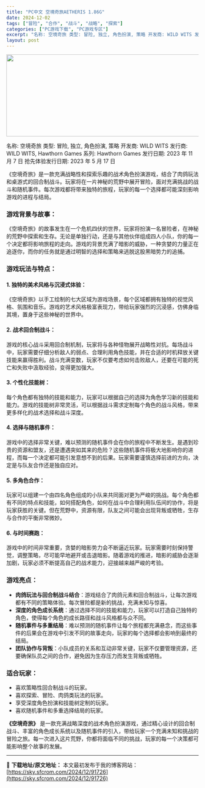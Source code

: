 ```yaml
---
title: "PC中文 空境奇旅AETHERIS 1.86G"
date: 2024-12-02
tags: ["冒险", "合作", "战斗", "战略", "探索"]
categories: ["PC游戏下载", "PC游戏专区"]
excerpt: "名称: 空境奇旅 类型: 冒险, 独立, 角色扮演, 策略 开发商: WILD WITS 发行商: WILD WITS, Hawthorn Games 系列: Hawthorn Games 发行日期: 2023 年 11 月 7 日 抢先体验发行日期: 2023 年 5 月 17 日 《空境奇旅》是&hellip;"
layout: post
---
```


<img class="aligncenter size-full wp-image-91727" src="https://sky.sfcrom.com/wp-content/uploads/2024/12/2024120202464968.webp" alt="" width="660" height="215" />

名称: 空境奇旅
类型: 冒险, 独立, 角色扮演, 策略
开发商: WILD WITS
发行商: WILD WITS, Hawthorn Games
系列: Hawthorn Games
发行日期: 2023 年 11 月 7 日
抢先体验发行日期: 2023 年 5 月 17 日

《空境奇旅》是一款充满战略性和探索乐趣的战术角色扮演游戏，结合了肉鸽玩法和桌游式的回合制战斗。玩家将在一片神秘的荒野中展开冒险，面对充满挑战的战斗和随机事件。每次游戏都将带来独特的旅程，玩家的每一个选择都可能深刻影响游戏的进程与结局。
<h3>游戏背景与故事：</h3>
《空境奇旅》的故事发生在一个危机四伏的世界，玩家将扮演一名冒险者，在神秘的荒野中探索和生存。无论是单独行动，还是与其他伙伴组成四人小队，你的每一个决定都将影响旅程的走向。游戏的背景充满了暗影的威胁，一种贪婪的力量正在追逐你，而你的任务就是通过明智的选择和策略来逃脱这股黑暗势力的追捕。
<h3>游戏玩法与特点：</h3>
<h4>1. <strong>独特的美术风格与沉浸式体验</strong>：</h4>
《空境奇旅》以手工绘制的七大区域为游戏场景，每个区域都拥有独特的视觉风格、氛围和音乐。游戏的艺术风格极富表现力，带给玩家强烈的沉浸感，仿佛身临其境，置身于这些神秘的世界中。
<h4>2. <strong>战术回合制战斗</strong>：</h4>
游戏的核心战斗采用回合制机制，玩家将与各种怪物展开战略性对抗。每场战斗中，玩家需要仔细分析敌人的弱点、合理利用角色技能，并在合适的时机释放关键技能来赢得胜利。战斗充满变数，玩家不仅要考虑如何击败敌人，还要在可能的死亡和失败中汲取经验，变得更加强大。
<h4>3. <strong>个性化技能树</strong>：</h4>
每个角色都有独特的技能和能力，玩家可以根据自己的选择为角色学习新的技能和能力。游戏的技能树非常灵活，可以根据战斗需求定制每个角色的战斗风格，带来更多样化的战术选择和战斗深度。
<h4>4. <strong>选择与随机事件</strong>：</h4>
游戏中的选择非常关键，难以预测的随机事件会在你的旅程中不断发生。是遇到珍贵的资源和盟友，还是遭遇突如其来的危险？这些随机事件将极大地影响你的进程，而每一个决定都可能引发意想不到的后果。玩家需要谨慎选择前进的方向，决定是与队友合作还是独自应对。
<h4>5. <strong>多角色合作</strong>：</h4>
玩家可以组建一个由四名角色组成的小队来共同面对更为严峻的挑战。每个角色都有不同的特点和技能，如何搭配角色，如何在战斗中合理利用队伍间的协作，将是玩家获胜的关键。但在荒野中，资源有限，队友之间可能会出现背叛或牺牲，生存与合作的平衡非常微妙。
<h4>6. <strong>与时间赛跑</strong>：</h4>
游戏中的时间非常重要，贪婪的暗影势力会不断逼近玩家。玩家需要时刻保持警觉，调整策略，尽可能早地避开或击退暗影。随着游戏的推进，暗影的威胁会逐渐加剧，玩家必须不断提高自己的战术能力，迎接越来越严峻的考验。
<h3>游戏亮点：</h3>
<ul>
 	<li><strong>肉鸽玩法与回合制战斗结合</strong>：游戏结合了肉鸽元素和回合制战斗，让每次游戏都有不同的策略体验。每次冒险都是新的挑战，充满未知与惊喜。</li>
 	<li><strong>深度的角色成长系统</strong>：通过选择不同的技能和能力，玩家可以打造自己独特的角色，使得每个角色的成长路径和战斗风格都与众不同。</li>
 	<li><strong>随机事件与多重结局</strong>：难以预测的随机事件让每个旅程都充满悬念，而这些事件的后果会在游戏中引发不同的故事走向，玩家的每个选择都会影响到最终的结局。</li>
 	<li><strong>团队协作与背叛</strong>：小队成员的关系和互动非常关键，玩家不仅要管理资源，还要确保队员之间的合作，避免因为生存压力而发生背叛或牺牲。</li>
</ul>
<h3>适合玩家：</h3>
<ul>
 	<li>喜欢策略性回合制战斗的玩家。</li>
 	<li>喜欢探索、冒险、肉鸽类玩法的玩家。</li>
 	<li>享受深度角色扮演和技能树定制的玩家。</li>
 	<li>喜欢随机事件和多重选择结局的玩家。</li>
</ul>
<strong>《空境奇旅》</strong> 是一款充满战略深度的战术角色扮演游戏，通过精心设计的回合制战斗、丰富的角色成长系统以及随机事件的引入，带给玩家一个充满未知和挑战的冒险之旅。每一次进入这片荒野，你都将面临不同的挑战，玩家的每一个决策都可能影响整个故事的发展。

---
📖 **下载地址/原文地址：** 本文最初发布于我的博客网站：[https://sky.sfcrom.com/2024/12/91726](https://sky.sfcrom.com/2024/12/91726)
